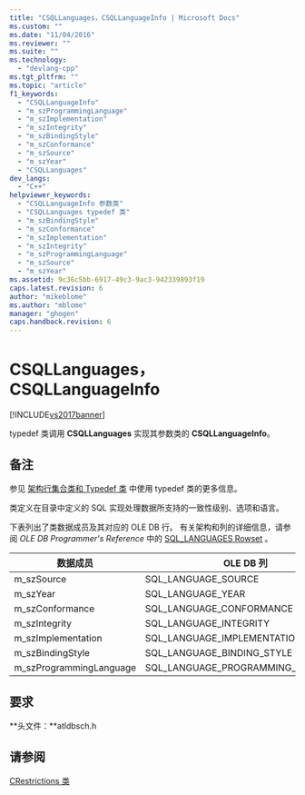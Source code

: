 ```yaml
---
title: "CSQLLanguages，CSQLLanguageInfo | Microsoft Docs"
ms.custom: ""
ms.date: "11/04/2016"
ms.reviewer: ""
ms.suite: ""
ms.technology: 
  - "devlang-cpp"
ms.tgt_pltfrm: ""
ms.topic: "article"
f1_keywords: 
  - "CSQLLanguageInfo"
  - "m_szProgrammingLanguage"
  - "m_szImplementation"
  - "m_szIntegrity"
  - "m_szBindingStyle"
  - "m_szConformance"
  - "m_szSource"
  - "m_szYear"
  - "CSQLLanguages"
dev_langs: 
  - "C++"
helpviewer_keywords: 
  - "CSQLLanguageInfo 参数类"
  - "CSQLLanguages typedef 类"
  - "m_szBindingStyle"
  - "m_szConformance"
  - "m_szImplementation"
  - "m_szIntegrity"
  - "m_szProgrammingLanguage"
  - "m_szSource"
  - "m_szYear"
ms.assetid: 9c36c5bb-6917-49c3-9ac3-942339893f19
caps.latest.revision: 6
author: "mikeblome"
ms.author: "mblome"
manager: "ghogen"
caps.handback.revision: 6
---
```

# CSQLLanguages，CSQLLanguageInfo
[!INCLUDE[vs2017banner](../../assembler/inline/includes/vs2017banner.md)]

typedef 类调用 **CSQLLanguages** 实现其参数类的 **CSQLLanguageInfo**。  
  
## 备注  
 参见 [架构行集合类和 Typedef 类](../../data/oledb/schema-rowset-classes-and-typedef-classes.md) 中使用 typedef 类的更多信息。  
  
 类定义在目录中定义的 SQL 实现处理数据所支持的一致性级别、选项和语言。  
  
 下表列出了类数据成员及其对应的 OLE DB 行。  有关架构和列的详细信息，请参阅 *OLE DB Programmer's Reference* 中的 [SQL\_LANGUAGES Rowset](https://msdn.microsoft.com/en-us/library/ms714374.aspx) 。  
  
|数据成员|OLE DB 列|  
|----------|--------------|  
|m\_szSource|SQL\_LANGUAGE\_SOURCE|  
|m\_szYear|SQL\_LANGUAGE\_YEAR|  
|m\_szConformance|SQL\_LANGUAGE\_CONFORMANCE|  
|m\_szIntegrity|SQL\_LANGUAGE\_INTEGRITY|  
|m\_szImplementation|SQL\_LANGUAGE\_IMPLEMENTATION|  
|m\_szBindingStyle|SQL\_LANGUAGE\_BINDING\_STYLE|  
|m\_szProgrammingLanguage|SQL\_LANGUAGE\_PROGRAMMING\_LANGUAGE|  
  
## 要求  
 **头文件：**atldbsch.h  
  
## 请参阅  
 [CRestrictions 类](../../data/oledb/crestrictions-class.md)